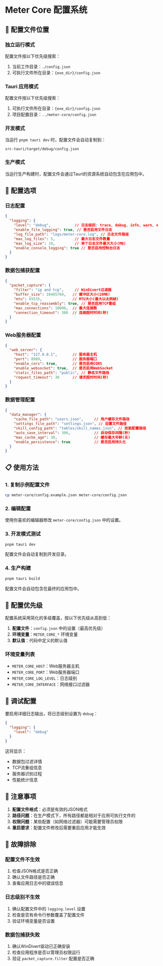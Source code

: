# Meter Core 配置系统

## 📁 配置文件位置

### 独立运行模式
配置文件按以下优先级搜索：
1. 当前工作目录：`./config.json`
2. 可执行文件所在目录：`{exe_dir}/config.json`

### Tauri 应用模式
配置文件按以下优先级搜索：
1. 可执行文件所在目录：`{exe_dir}/config.json`
2. 项目配置目录：`../meter-core/config.json`

### 开发模式
当运行 `pnpm tauri dev` 时，配置文件会自动复制到：
```
src-tauri/target/debug/config.json
```

### 生产模式
当运行生产构建时，配置文件会通过Tauri的资源系统自动包含在应用包中。

## 🔧 配置选项

### 日志配置
```json
{
  "logging": {
    "level": "debug",           // 日志级别: trace, debug, info, warn, error
    "enable_file_logging": true, // 是否启用文件日志
    "log_file_path": "logs/meter-core.log", // 日志文件路径
    "max_log_files": 5,         // 最大日志文件数量
    "max_log_size": 10,         // 单个日志文件最大大小(MB)
    "enable_console_logging": true // 是否启用控制台日志
  }
}
```

### 数据包捕获配置
```json
{
  "packet_capture": {
    "filter": "ip and tcp",     // WinDivert过滤器
    "buffer_size": 10485760,   // 缓冲区大小(10MB)
    "mtu": 65535,              // MTU大小(最大以太网帧)
    "enable_tcp_reassembly": true, // 是否启用TCP重组
    "max_connections": 10000,  // 最大连接数
    "connection_timeout": 300  // 连接超时时间(秒)
  }
}
```

### Web服务器配置
```json
{
  "web_server": {
    "host": "127.0.0.1",       // 服务器主机
    "port": 8989,              // 服务器端口
    "enable_cors": true,       // 是否启用CORS
    "enable_websocket": true,  // 是否启用WebSocket
    "static_files_path": "public", // 静态文件路径
    "request_timeout": 30      // 请求超时时间(秒)
  }
}
```

### 数据管理配置
```json
{
  "data_manager": {
    "cache_file_path": "users.json",     // 用户缓存文件路径
    "settings_file_path": "settings.json", // 设置文件路径
    "skill_config_path": "tables/skill_names.json", // 技能配置路径
    "auto_save_interval": 300,           // 自动保存间隔(秒)
    "max_cache_age": 30,                 // 缓存最大年龄(天)
    "enable_persistence": true           // 是否启用持久化
  }
}
```

## 📋 使用方法

### 1. 复制示例配置文件
```bash
cp meter-core/config.example.json meter-core/config.json
```

### 2. 编辑配置
使用你喜欢的编辑器修改 `meter-core/config.json` 中的设置。

### 3. 开发模式测试
```bash
pnpm tauri dev
```
配置文件会自动复制到开发目录。

### 4. 生产构建
```bash
pnpm tauri build
```
配置文件会自动包含在最终的应用包中。

## 🎯 配置优先级

配置系统采用简化的多级覆盖，按以下优先级从高到低：

1. **配置文件**：`config.json` 中的设置（最高优先级）
2. **环境变量**：`METER_CORE_*` 环境变量
3. **默认值**：代码中定义的默认值

### 环境变量列表
- `METER_CORE_HOST`：Web服务器主机
- `METER_CORE_PORT`：Web服务器端口
- `METER_CORE_LOG_LEVEL`：日志级别
- `METER_CORE_INTERFACE`：网络接口过滤器

## 📝 调试配置

要启用详细日志输出，将日志级别设置为 `debug`：

```json
{
  "logging": {
    "level": "debug"
  }
}
```

这将显示：
- 数据包过滤详情
- TCP流重组信息
- 服务器识别过程
- 性能统计信息

## 🚨 注意事项

1. **配置文件格式**：必须是有效的JSON格式
2. **路径问题**：在生产模式下，所有路径都是相对于应用可执行文件的
3. **权限问题**：某些配置（如网络过滤器）可能需要管理员权限
4. **重启要求**：配置文件修改后需要重启应用才能生效

## 🐛 故障排除

### 配置文件不生效
1. 检查JSON格式是否正确
2. 确认文件路径是否正确
3. 查看应用日志中的错误信息

### 日志级别不生效
1. 确认配置文件中的 `logging.level` 设置
2. 检查是否有命令行参数覆盖了配置文件
3. 验证环境变量是否设置

### 数据包捕获失败
1. 确认WinDivert驱动已正确安装
2. 检查应用程序是否以管理员权限运行
3. 验证 `packet_capture.filter` 配置是否正确
